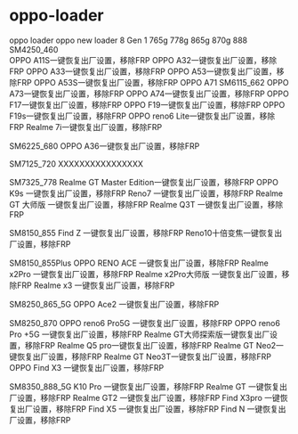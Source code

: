 # oppo-loader
oppo loader 
oppo new loader 8 Gen 1
765g
778g
865g
870g
888
SM4250_460  
OPPO A11S一键恢复出厂设置，移除FRP
OPPO A32一键恢复出厂设置，移除FRP
OPPO A33一键恢复出厂设置，移除FRP
OPPO A53一键恢复出厂设置，移除FRP
OPPO A53S一键恢复出厂设置，移除FRP
OPPO A71
SM6115_662
OPPO A73一键恢复出厂设置，移除FRP
OPPO A74一键恢复出厂设置，移除FRP
OPPO F17一键恢复出厂设置，移除FRP
OPPO F19一键恢复出厂设置，移除FRP
OPPO F19s一键恢复出厂设置，移除FRP
OPPO reno6 Lite一键恢复出厂设置，移除FRP
Realme 7i一键恢复出厂设置，移除FRP

SM6225_680
OPPO A36一键恢复出厂设置，移除FRP

SM7125_720
XXXXXXXXXXXXXXXX


SM7325_778
Realme GT Master Edition一键恢复出厂设置，移除FRP
OPPO K9s  一键恢复出厂设置，移除FRP
Reno7  一键恢复出厂设置，移除FRP
Realme GT 大师版  一键恢复出厂设置，移除FRP
Realme Q3T  一键恢复出厂设置，移除FRP

SM8150_855
Find Z 一键恢复出厂设置，移除FRP
Reno10十倍变焦一键恢复出厂设置，移除FRP

SM8150_855Plus
OPPO RENO ACE 一键恢复出厂设置，移除FRP
Realme x2Pro 一键恢复出厂设置，移除FRP
Realme x2Pro大师版 一键恢复出厂设置，移除FRP
Realme x3 一键恢复出厂设置，移除FRP

SM8250_865_5G
OPPO Ace2 一键恢复出厂设置，移除FRP

SM8250_870
OPPO reno6 Pro5G 一键恢复出厂设置，移除FRP
OPPO reno6 Pro +5G 一键恢复出厂设置，移除FRP
Realme GT大师探索版一键恢复出厂设置，移除FRP
Realme Q5 pro一键恢复出厂设置，移除FRP
Realme GT Neo2一键恢复出厂设置，移除FRP
Realme GT Neo3T一键恢复出厂设置，移除FRP
OPPO Find X3 一键恢复出厂设置，移除FRP

SM8350_888_5G
K10 Pro  一键恢复出厂设置，移除FRP
Realme GT 一键恢复出厂设置，移除FRP
Realme GT2 一键恢复出厂设置，移除FRP
Find X3pro 一键恢复出厂设置，移除FRP
Find X5   一键恢复出厂设置，移除FRP
Find N  一键恢复出厂设置，移除FRP

